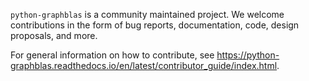 `python-graphblas` is a community maintained project. We welcome contributions in the form of bug reports, documentation, code, design proposals, and more.

For general information on how to contribute, see https://python-graphblas.readthedocs.io/en/latest/contributor_guide/index.html.
